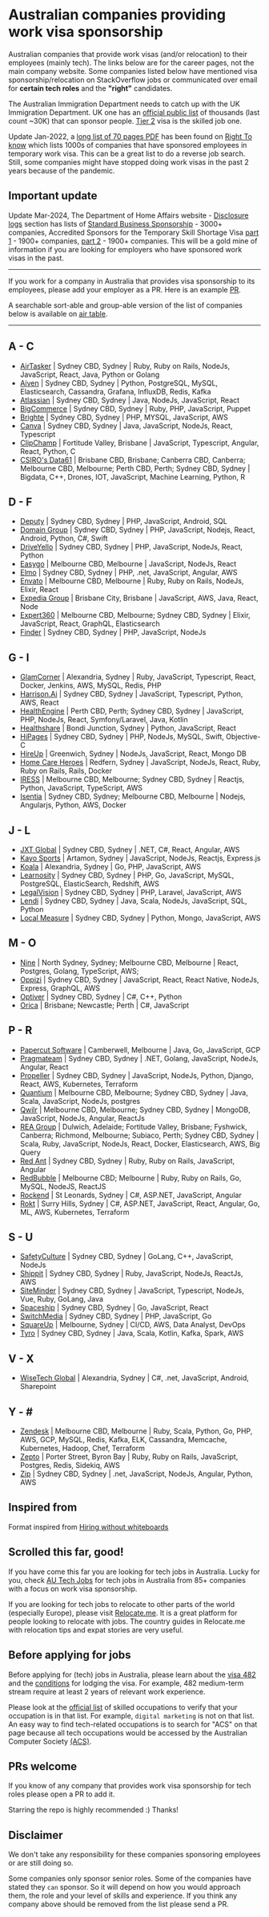 # Australian companies providing work visa sponsorship

Australian companies that provide work visas (and/or relocation) to their employees (mainly tech).
The links below are for the career pages, not the main company website. Some companies listed below have mentioned visa sponsorship/relocation on StackOverflow jobs or communicated over email for **certain tech roles** and the **"right"** candidates. 

The Australian Immigration Department needs to catch up with the UK Immigration Department. UK one has an [official public list](https://www.gov.uk/government/publications/register-of-licensed-sponsors-workers) of thousands (last count ~30K) that can sponsor people. [Tier 2](https://www.gov.uk/tier-2-general) visa is the skilled job one. 

Update Jan-2022, a [long list of 70 pages PDF](https://www.righttoknow.org.au/request/6369/response/17729/attach/4/fa%20200600144%20documents%20released.pdf?cookie_passthrough=1) has been found on [Right To know](https://www.righttoknow.org.au/request/list_of_accredited_sponsors) which lists 1000s of companies that have sponsored employees in temporary work visa. This can be a great list to do a reverse job search. Still, some companies might have stopped doing work visas in the past 2 years because of the pandemic.

## Important update

Update Mar-2024, The Department of Home Affairs website - [Disclosure logs](https://www.homeaffairs.gov.au/access-and-accountability/freedom-of-information/disclosure-logs/2024) section has lists of [Standard Business Sponsorship](https://www.homeaffairs.gov.au/foi/files/2024/fa-240100298-document-released.PDF) - 3000+ companies, Accredited Sponsors for the Temporary Skill Shortage Visa [part 1](https://www.homeaffairs.gov.au/foi/files/2024/fa-231200584-document-released_Part1.PDF) - 1900+ companies, [part 2](https://www.homeaffairs.gov.au/foi/files/2024/fa-231200584-document-released_Part2.PDF) - 1900+ companies. This will be a gold mine of information if you are looking for employers who have sponsored work visas in the past.

---

If you work for a company in Australia that provides visa sponsorship to its employees, please add your employer as a PR. Here is an example [PR](https://github.com/geshan/au-companies-providing-work-visa-sponsorship/pull/32). 

A searchable sort-able and group-able version of the list of companies below is available on [air table](https://airtable.com/shrgB7IeiaGmIkGug/tblimdYn6HhmTYmD3).

---

## A - C
- [AirTasker](https://www.airtasker.com/careers/) | Sydney CBD, Sydney |  Ruby, Ruby on Rails, NodeJs, JavaScript, React, Java, Python or Golang
- [Aiven](https://aiven.io/careers) | Sydney CBD, Sydney | Python, PostgreSQL, MySQL, Elasticsearch, Cassandra, Grafana, InfluxDB, Redis, Kafka
- [Atlassian](https://www.atlassian.com/company/careers/sydney) | Sydney CBD, Sydney | Java, NodeJs, JavaScript, React
- [BigCommerce](https://www.bigcommerce.com/careers/) | Sydney CBD, Sydney |  Ruby, PHP, JavaScript, Puppet
- [Brighte](https://brighte.com.au/careers/) | Sydney CBD, Sydney | PHP, MYSQL, JavaScript, AWS
- [Canva](https://www.canva.com/careers/) | Sydney CBD, Sydney | Java, JavaScript, NodeJs, React, Typescript
- [ClipChamp](https://clipchamp.com/en/work-with-us/) | Fortitude Valley, Brisbane | JavaScript, Typescript, Angular, React, Python, C
- [CSIRO's Data61](https://jobs.csiro.au/search/?q=data61&locationsearch=) | Brisbane CBD, Brisbane; Canberra CBD, Canberra; Melbourne CBD, Melbourne; Perth CBD, Perth; Sydney CBD, Sydney | Bigdata, C++, Drones, IOT, JavaScript, Machine Learning, Python, R 

## D - F
- [Deputy](https://www.deputy.com/au/careers) | Sydney CBD, Sydney |  PHP, JavaScript, Android, SQL
- [Domain Group](https://domaingroup.csod.com/ux/ats/careersite/4/home?c=domaingroup) | Sydney CBD, Sydney | PHP, JavaScript, Nodejs, React, Android, Python, C#, Swift
- [DriveYello](https://www.driveyello.com/yello-jobs/) | Sydney CBD, Sydney | PHP, JavaScript, NodeJs, React, Python
- [Easygo](https://easygo.io/pages/careers/) | Melbourne CBD, Melbourne | JavaScript, NodeJs, React
- [Elmo](https://elmosoftware.com.au/jobs/) | Sydney CBD, Sydney | PHP, .net, JavaScript, Angular, AWS
- [Envato](https://envato.com/careers/) | Melbourne CBD, Melbourne | Ruby, Ruby on Rails, NodeJs, Elixir, React
- [Expedia Group](https://careers.expediagroup.com/jobs/?filter[country]=Australia) | Brisbane City, Brisbane | JavaScript, AWS, Java, React, Node
- [Expert360](https://expert360.com/company/careers) |  Melbourne CBD, Melbourne; Sydney CBD, Sydney | Elixir, JavaScript, React, GraphQL, Elasticsearch 
- [Finder](https://www.finder.com.au/careers) |  Sydney CBD, Sydney | PHP, JavaScript, NodeJs 

## G - I
- [GlamCorner](https://www.glamcorner.com.au/opportunities) | Alexandria, Sydney | Ruby, JavaScript, Typescript, React, Docker, Jenkins, AWS, MySQL, Redis, PHP
- [Harrison.Ai](https://www.harrison.ai/careers) | Sydney CBD, Sydney | JavaScript, Typescript, Python, AWS, React
- [HealthEngine](https://careers.healthengine.com.au/opportunities/) | Perth CBD, Perth; Sydney CBD, Sydney | JavaScript, PHP, NodeJs, React, Symfony/Laravel, Java, Kotlin
- [Healthshare](https://www.healthsharedigital.com/company/careers/) | Bondi Junction, Sydney | Python, JavaScript, React
- [HiPages](https://hipagesgroup.com.au/careers/) | Sydney CBD, Sydney | PHP, NodeJs, MySQL, Swift, Objective-C
- [HireUp](https://hireup.com.au/careers/) | Greenwich, Sydney | NodeJs, JavaScript, React, Mongo DB
- [Home Care Heroes](https://homecareheroes.com.au/careers) | Redfern, Sydney | JavaScript, NodeJs, React, Ruby, Ruby on Rails, Rails, Docker
- [IRESS](https://www.iress.com/au/company/join-us/) | Melbourne CBD, Melbourne; Sydney CBD, Sydney | Reactjs, Python, JavaScript, TypeScript, AWS
- [Isentia](https://apply.workable.com/isentia/) | Sydney CBD, Sydney; Melbourne CBD, Melbourne | Nodejs, Angularjs, Python, AWS, Docker 

## J - L
- [JXT Global](https://www.jxt.com.au/join-us) | Sydney CBD, Sydney | .NET, C#, React, Angular, AWS
- [Kayo Sports](https://www.linkedin.com/company/kayo-sports/jobs/) | Artamon, Sydney | JavaScript, NodeJs, Reactjs, Express.js 
- [Koala](https://www.linkedin.com/company/koala-mattress/jobs/) | Alexandria, Sydney | Go, PHP, JavaScript, AWS
- [Learnosity](https://learnosity.com/company/careers/) | Sydney CBD, Sydney | PHP, Go, JavaScript, MySQL, PostgreSQL, ElasticSearch, Redshift, AWS
- [LegalVision](https://legalvision.com.au/careers/) | Sydney CBD, Sydney | PHP, Laravel, JavaScript, AWS
- [Lendi](https://careers.smartrecruiters.com/LendiGroup1) | Sydney CBD, Sydney | Java, Scala, NodeJs, JavaScript, SQL, Python
- [Local Measure](https://www.localmeasure.com/company/careers) | Sydney CBD, Sydney | Python, Mongo, JavaScript, AWS

## M - O
- [Nine](https://www.nineforbrands.com.au/about/careers-at-nine/) | North Sydney, Sydney; Melbourne CBD, Melbourne | React, Postgres, Golang, TypeScript, AWS;
- [Oppizi](https://www.oppizi.com/jobs/) | Sydney CBD, Sydney | JavaScript, React, React Native, NodeJs, Express, GraphQL, AWS
- [Optiver](https://optiver.com/working-at-optiver/career-opportunities/) | Sydney CBD, Sydney | C#, C++, Python
- [Orica](https://www.orica.com/Careers) | Brisbane; Newcastle; Perth | C#, JavaScript

## P - R
- [Papercut Software](https://www.papercut.com/about/life-at-papercut/) | Camberwell, Melbourne | Java, Go, JavaScript, GCP
- [Pragmateam](https://pragma.team/join-us#roles) | Sydney CBD, Sydney | .NET, Golang, JavaScript, NodeJs, Angular, React
- [Propeller](https://www.propelleraero.com/people/#open-roles) | Sydney CBD, Sydney | JavaScript, NodeJs, Python, Django, React, AWS, Kubernetes, Terraform 
- [Quantium](https://quantium.elmotalent.com.au/careers/external/jobs) | Melbourne CBD, Melbourne; Sydney CBD, Sydney | Java, Scala, JavaScript, NodeJs, postgres
- [Qwilr](https://qwilr.com/jobs/) | Melbourne CBD, Melbourne; Sydney CBD, Sydney | MongoDB, JavaScript, NodeJs, Angular, ReactJs
- [REA Group](https://www.rea-group.com/careers/) | Dulwich, Adelaide; Fortitude Valley, Brisbane; Fyshwick, Canberra; Richmond, Melbourne; Subiaco, Perth; Sydney CBD, Sydney | Scala, Ruby, JavaScript, NodeJs, React, Docker, Elasticsearch, AWS, Big Query
- [Red Ant](https://redant.com.au/jobs/) | Sydney CBD, Sydney | Ruby, Ruby on Rails, JavaScript, Angular
- [RedBubble](https://careers.redbubble.com/jobs)  | Melbourne CBD; Melbourne  |  Ruby, Ruby on Rails, Go, MySQL, NodeJS, ReactJS
- [Rockend](https://www.rockend.com/careers) | St Leonards, Sydney | C#, ASP.NET, JavaScript, Angular
- [Rokt](https://www.rokt.com/careers) | Surry Hills, Sydney | C#, ASP.NET, JavaScript, React, Angular, Go, ML, AWS, Kubernetes, Terraform 

## S - U
- [SafetyCulture](https://safetyculture.com/careers/) | Sydney CBD, Sydney | GoLang, C++, JavaScript, NodeJs
- [Shippit](https://www.shippit.com/careers/) | Sydney CBD, Sydney | Ruby, JavaScript, NodeJs, ReactJs, AWS
- [SiteMinder](https://www.siteminder.com/jobs/) | Sydney CBD, Sydney | JavaScript, Typescript, NodeJs, Vue, Ruby, GoLang, Java
- [Spaceship](https://www.spaceship.com.au/careers) | Sydney CBD, Sydney | Go, JavaScript, React
- [SwitchMedia](https://www.switch.tv/careers/) | Sydney CBD, Sydney | PHP, JavaScript, Go
- [SquareUp](https://careers.squareup.com/) | Melbourne, Sydney | CI/CD, AWS, Data Analyst, DevOps
- [Tyro](https://www.tyro.com/careers/) | Sydney CBD, Sydney | Java, Scala, Kotlin, Kafka, Spark, AWS

## V - X
- [WiseTech Global](https://www.wisetechglobal.com/careers/current-openings) | Alexandria, Sydney | C#, .net, JavaScript, Android, Sharepoint

## Y - \#
- [Zendesk](https://www.zendesk.com/jobs/melbourne/) | Melbourne CBD, Melbourne | Ruby, Scala, Python, Go, PHP, AWS, GCP, MySQL, Redis, Kafka, ELK, Cassandra, Memcache, Kubernetes, Hadoop, Chef, Terraform
- [Zepto](https://www.zepto.com.au/careers/) | Porter Street, Byron Bay | Ruby, Ruby on Rails, JavaScript, Postgres, Redis, Sidekiq, AWS
- [Zip](https://zip.co/careers) | Sydney CBD, Sydney | .net, JavaScript, NodeJs, Angular, Python, AWS

## Inspired from

Format inspired from [Hiring without whiteboards](https://github.com/poteto/hiring-without-whiteboards)

## Scrolled this far, good!

If you have come this far you are looking for tech jobs in Australia. Lucky for you, check [AU Tech Jobs](https://app.autechjobs.com) for tech jobs in Australia from 85+ companies with a focus on work visa sponsorship.

If you are looking for tech jobs to relocate to other parts of the world (especially Europe), please visit [Relocate.me](https://relocate.me). It is a great platform for people looking to relocate with jobs. The country guides in Relocate.me with relocation tips and expat stories are very useful.

## Before applying for jobs

Before applying for (tech) jobs in Australia, please learn about the [visa 482](https://immi.homeaffairs.gov.au/visas/getting-a-visa/visa-listing/temporary-skill-shortage-482) and the [conditions](https://immi.homeaffairs.gov.au/visas/getting-a-visa/visa-listing/temporary-skill-shortage-482/medium-term-stream) for lodging the visa. For example, 482 medium-term stream require at least 2 years of relevant work experience.

Please look at the [official list](https://immi.homeaffairs.gov.au/visas/working-in-australia/skill-occupation-list) of skilled occupations to verify that your occupation is in that list. For example, `digital marketing` is not on that list. An easy way to find tech-related occupations is to search for "ACS" on that page because all tech occupations would be accessed by the Australian Computer Society [(ACS)](https://www.acs.org.au/).

## PRs welcome

If you know of any company that provides work visa sponsorship for tech roles please open a PR to add it. 

Starring the repo is highly recommended :) Thanks!

## Disclaimer

We don't take any responsibility for these companies sponsoring employees or are still doing so. 

Some companies only sponsor senior roles. Some of the companies have stated they `can` sponsor. So it will depend on how you would approach them, the role and your level of skills and experience. If you think any company above should be removed from the list please send a PR.
 
